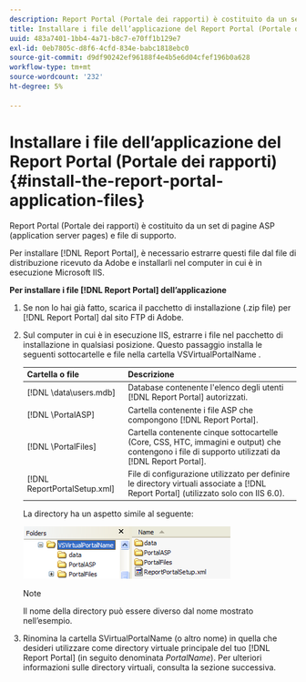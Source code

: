 ```yaml
---
description: Report Portal (Portale dei rapporti) è costituito da un set di pagine ASP (application server pages) e file di supporto.
title: Installare i file dell’applicazione del Report Portal (Portale dei rapporti)
uuid: 483a7401-1bb4-4a71-b8c7-e70ff1b129e7
exl-id: 0eb7805c-d8f6-4cfd-834e-babc1818ebc0
source-git-commit: d9df90242ef96188f4e4b5e6d04cfef196b0a628
workflow-type: tm+mt
source-wordcount: '232'
ht-degree: 5%

---
```


# Installare i file dell’applicazione del Report Portal (Portale dei rapporti){#install-the-report-portal-application-files}

Report Portal (Portale dei rapporti) è costituito da un set di pagine ASP (application server pages) e file di supporto.

Per installare [!DNL Report Portal], è necessario estrarre questi file dal file di distribuzione ricevuto da Adobe e installarli nel computer in cui è in esecuzione Microsoft IIS.

**Per installare i file  [!DNL Report Portal] dell’applicazione**

1. Se non lo hai già fatto, scarica il pacchetto di installazione (.zip file) per [!DNL Report Portal] dal sito FTP di Adobe.
1. Sul computer in cui è in esecuzione IIS, estrarre i file nel pacchetto di installazione in qualsiasi posizione. Questo passaggio installa le seguenti sottocartelle e file nella cartella VSVirtualPortalName .

   | Cartella o file | Descrizione |
   |---|---|
   | [!DNL \data\users.mdb] | Database contenente l&#39;elenco degli utenti [!DNL Report Portal] autorizzati. |
   | [!DNL \PortalASP\] | Cartella contenente i file ASP che compongono [!DNL Report Portal]. |
   | [!DNL \PortalFiles\] | Cartella contenente cinque sottocartelle (Core, CSS, HTC, immagini e output) che contengono i file di supporto utilizzati da [!DNL Report Portal]. |
   | [!DNL ReportPortalSetup.xml] | File di configurazione utilizzato per definire le directory virtuali associate a [!DNL Report Portal] (utilizzato solo con IIS 6.0). |

   La directory ha un aspetto simile al seguente:

   ![](assets/rptPort_scrn_installDir.png)

   >[!NOTE]
   >
   >Il nome della directory può essere diverso dal nome mostrato nell’esempio.

1. Rinomina la cartella SVirtualPortalName (o altro nome) in quella che desideri utilizzare come directory virtuale principale del tuo [!DNL Report Portal] (in seguito denominata *PortalName*). Per ulteriori informazioni sulle directory virtuali, consulta la sezione successiva.
